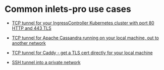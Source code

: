 # Common inlets-pro use cases

* [TCP tunnel for your IngressController Kubernetes cluster with port 80 HTTP and 443 TLS](ingress-tutorial.md)

* [TCP tunnel for Apache Cassandra running on your local machine, out to another network](cassandra-tutorial.md)

* [TCP tunnel for Caddy - get a TLS cert directly for your local machine](caddy-tutorial.md)

* [SSH tunnel into a private network](ssh-tutorial.md)
